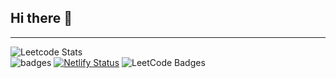 ## Hi there 👋
---

![Leetcode Stats](https://leetcard.jacoblin.cool/Sakthi_Kumar_2005?theme=dark&ext=contest)  
![badges](https://leetcode-badge-showcase.vercel.app/api?username=Sakthi_Kumar_2005&animated=true)
[![Netlify Status](https://api.netlify.com/api/v1/badges/cb52fe0e-a248-4c82-bb7a-d978512b92c0/deploy-status)](https://app.netlify.com/sites/portfolio-sakthikumar/deploys)
![LeetCode Badges](https://leetcode-badge-showcase.vercel.app/api?username=kevzpeter&animated=true)
<br/>
<br/>
<!--
**sakthi-2005/sakthi-2005** is a ✨ _special_ ✨ repository because its `README.md` (this file) appears on your GitHub profile.

Here are some ideas to get you started:

- 🔭 I’m currently working on ...
- 🌱 I’m currently learning ...
- 👯 I’m looking to collaborate on ...
- 🤔 I’m looking for help with ...
- 💬 Ask me about ...
- 📫 How to reach me: ...
- 😄 Pronouns: ...
- ⚡ Fun fact: ...
-->
